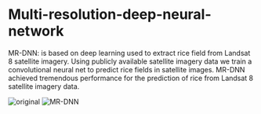 # Multi-resolution-deep-neural-network
MR-DNN: is based on deep learning used to extract rice field from Landsat 8 satellite imagery. Using publicly available satellite imagery data we train a convolutional neural net to predict rice fields in satellite images. MR-DNN achieved tremendous performance for the prediction of rice from Landsat 8 satellite imagery data.


![original](https://user-images.githubusercontent.com/32522237/128285941-8824095f-ab08-4c63-bf00-511f8ecf35dc.jpg)
![MR-DNN](https://user-images.githubusercontent.com/32522237/128285946-2740b0e3-7700-46f2-b623-dfc5c95f337b.jpg)
